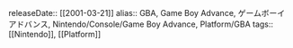 releaseDate:: [[2001-03-21]]
alias:: GBA, Game Boy Advance, ゲームボーイアドバンス, Nintendo/Console/Game Boy Advance, Platform/GBA
tags:: [[Nintendo]], [[Platform]]
